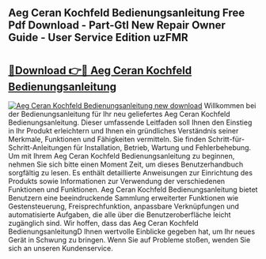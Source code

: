 ## Aeg Ceran Kochfeld Bedienungsanleitung Free Pdf Download - Part-GtI New Repair Owner Guide - User Service Edition uzFMR

# <h2><a href="http://df044j.blite.top/?on=Aeg+Ceran+Kochfeld+Bedienungsanleitung">🔗Download 👉🔴 Aeg Ceran Kochfeld Bedienungsanleitung</a></h2>

[![Aeg Ceran Kochfeld Bedienungsanleitung new download](https://i.imgur.com/lujVjoI.png)](http://df044j.blite.top/?on=Aeg+Ceran+Kochfeld+Bedienungsanleitung)
Willkommen bei der Bedienungsanleitung für Ihr neu geliefertes Aeg Ceran Kochfeld Bedienungsanleitung. Dieser umfassende Leitfaden soll Ihnen den Einstieg in Ihr Produkt erleichtern und Ihnen ein gründliches Verständnis seiner Merkmale, Funktionen und Fähigkeiten vermitteln. Sie finden Schritt-für-Schritt-Anleitungen für Installation, Betrieb, Wartung und Fehlerbehebung. Um mit Ihrem Aeg Ceran Kochfeld Bedienungsanleitung zu beginnen, nehmen Sie sich bitte einen Moment Zeit, um dieses Benutzerhandbuch sorgfältig zu lesen. Es enthält detaillierte Anweisungen zur Einrichtung des Produkts sowie Informationen zur Verwendung der verschiedenen Funktionen und Funktionen. Aeg Ceran Kochfeld Bedienungsanleitung bietet Benutzern eine beeindruckende Sammlung erweiterter Funktionen wie Gestensteuerung, Freisprechfunktion, anpassbare Verknüpfungen und automatisierte Aufgaben, die alle über die Benutzeroberfläche leicht zugänglich sind. Wir hoffen, dass das Aeg Ceran Kochfeld BedienungsanleitungD Ihnen wertvolle Einblicke gegeben hat, um Ihr neues Gerät in Schwung zu bringen. Wenn Sie auf Probleme stoßen, wenden Sie sich an unseren Kundenservice.
